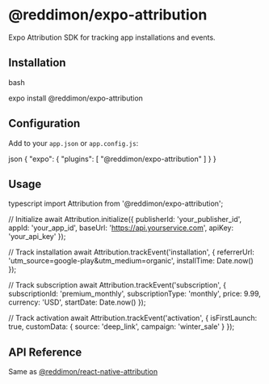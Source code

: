 # @reddimon/expo-attribution

Expo Attribution SDK for tracking app installations and events.

## Installation

bash

expo install @reddimon/expo-attribution

## Configuration

Add to your `app.json` or `app.config.js`:

json
{
"expo": {
"plugins": [
"@reddimon/expo-attribution"
]
}
}

## Usage

typescript
import Attribution from '@reddimon/expo-attribution';

// Initialize
await Attribution.initialize({
publisherId: 'your_publisher_id',
appId: 'your_app_id',
baseUrl: 'https://api.yourservice.com',
apiKey: 'your_api_key'
});

// Track installation
await Attribution.trackEvent('installation', {
referrerUrl: 'utm_source=google-play&utm_medium=organic',
installTime: Date.now()
});

// Track subscription
await Attribution.trackEvent('subscription', {
subscriptionId: 'premium_monthly',
subscriptionType: 'monthly',
price: 9.99,
currency: 'USD',
startDate: Date.now()
});

// Track activation
await Attribution.trackEvent('activation', {
isFirstLaunch: true,
customData: {
source: 'deep_link',
campaign: 'winter_sale'
}
});

## API Reference

Same as [@reddimon/react-native-attribution](https://www.npmjs.com/package/@reddimon/react-native-attribution)
